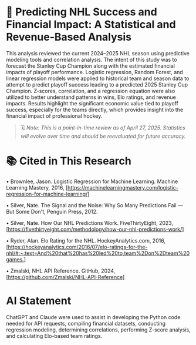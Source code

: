   
# 🏒  Predicting NHL Success and Financial Impact: A Statistical and Revenue-Based Analysis

This analysis reviewed the current 2024–2025 NHL season using predictive modeling tools and correlation analysis. The intent of this study was to forecast the Stanley Cup Champion along with the estimated financial impacts of playoff performance. Logistic regression, Random Forest, and linear regression models were applied to historical team and season data to attempt to predict playoff success leading to a predicted 2025 Stanley Cup Champion. Z-scores, correlation, and a regression equation were also utilized to better understand patterns in wins, Elo ratings, and revenue impacts. Results highlight the significant economic value tied to playoff success, especially for the teams directly, which provides insight into the financial impact of professional hockey.


> 🗓️ *Note: This is a point-in-time review as of April 27, 2025. Statistics will evolve over time and should be reevaluated for future accuracy.*


# 📚 Cited in This Research

•	Brownlee, Jason. Logistic Regression for Machine Learning. Machine Learning Mastery, 2016, [https://machinelearningmastery.com/logistic-regression-for-machine-learning/]

•	Silver, Nate. The Signal and the Noise: Why So Many Predictions Fail — But Some Don't, Penguin Press, 2012.

•	Silver, Nate. How Our NHL Predictions Work. FiveThirtyEight, 2023, [https://fivethirtyeight.com/methodology/how-our-nhl-predictions-work/]

•	Ryder, Alan. Elo Rating for the NHL. HockeyAnalytics.com, 2016, [https://hockeyanalytics.com/2016/07/elo-ratings-for-the-nhl/#:~:text=And%20that%20has%20led%20to,team%2Don%2Dteam%20games.]

•	Zmalski, NHL API Reference. GitHub, 2024, [https://github.com/Zmalski/NHL-API-Reference]

# AI Statement

ChatGPT and Claude were used to assist in developing the Python code needed for API requests, compiling financial datasets, conducting regression modeling, determining correlations, performing Z-score analysis, and calculating Elo-based team ratings. 
